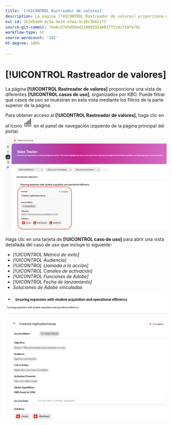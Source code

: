 ```yaml
---
title: '[!UICONTROL Rastreador de valores]'
description: La página [!UICONTROL Rastreador de valores] proporciona una vista de sus [!UICONTROL casos de uso], organizados por KBO.
exl-id: 2b3d5d40-4c5a-4e34-a7ea-3c16c3b621ff
source-git-commit: 7da6cd7e5dd0ed11809292ab03772c9c7197e78c
workflow-type: ht
source-wordcount: '102'
ht-degree: 100%

---
```


# [!UICONTROL Rastreador de valores]

La página **[!UICONTROL Rastreador de valores]** proporciona una vista de diferentes **[!UICONTROL casos de uso]**, organizados por KBO. Puede filtrar qué casos de uso se muestran en esta vista mediante los filtros de la parte superior de la página.

Para obtener acceso al **[!UICONTROL Rastreador de valores]**, haga clic en el icono ![value-tracker-icon](/help/adobe-success-portal/assets/value-tracker-icon.png) en el panel de navegación izquierdo de la página principal del portal.

![value-tracker-landing-page](/help/adobe-success-portal/assets/value-tracker-landing-page.png)

Haga clic en una tarjeta de **[!UICONTROL caso de uso]** para abrir una vista detallada del caso de uso que incluye lo siguiente:

* *[!UICONTROL Métrica de éxito]*
* *[!UICONTROL Audiencia]*
* *[!UICONTROL Llamada a la acción]*
* *[!UICONTROL Canales de activación]*
* *[!UICONTROL Funciones de Adobe]*
* *[!UICONTROL Fecha de lanzamiento]*
* *Soluciones de Adobe vinculadas*

![value-tracker-use-case-example](/help/adobe-success-portal/assets/value-tracker-use-case-example.png)
